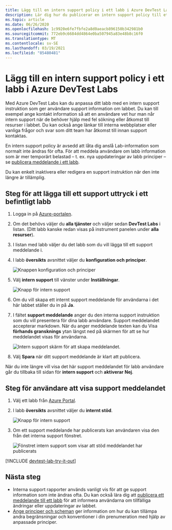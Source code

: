 ```yaml
---
title: Lägg till en intern support policy i ett labb i Azure DevTest Labs
description: Lär dig hur du publicerar en intern support policy till ett labb i Azure DevTest Labs
ms.topic: article
ms.date: 06/26/2020
ms.openlocfilehash: 1c9920e6fe7fbfe2a8d0aeacb896150b342981b0
ms.sourcegitcommit: 772eb9c6684dd4864e0ba507945a83e48b8c16f0
ms.translationtype: MT
ms.contentlocale: sv-SE
ms.lasthandoff: 03/19/2021
ms.locfileid: "85480481"
---
```

# <a name="add-an-internal-support-statement-to-a-lab-in-azure-devtest-labs"></a>Lägg till en intern support policy i ett labb i Azure DevTest Labs

Med Azure DevTest Labs kan du anpassa ditt labb med en intern support instruktion som ger användare support information om labbet. Du kan till exempel ange kontakt information så att en användare vet hur man når intern support när de behöver hjälp med fel sökning eller åtkomst till resurser i labbet. Du kan också ange länkar till interna webbplatser eller vanliga frågor och svar som ditt team har åtkomst till innan support kontaktas.

En intern support policy är avsedd att låta dig anslå Lab-information som normalt inte ändras för ofta. För att meddela användare om labb information som är mer temporärt belastad – t. ex. nya uppdateringar av labb principer – se [publicera meddelande i ett labb](devtest-lab-announcements.md).

Du kan enkelt inaktivera eller redigera en support instruktion när den inte längre är tillämplig.

## <a name="steps-to-add-a-support-statement-to-an-existing-lab"></a>Steg för att lägga till ett support uttryck i ett befintligt labb

1. Logga in på [Azure-portalen](https://go.microsoft.com/fwlink/p/?LinkID=525040).
1. Om det behövs väljer du **alla tjänster** och väljer sedan **DevTest Labs** i listan. (Ditt labb kanske redan visas på instrument panelen under **alla resurser**).
1. I listan med labb väljer du det labb som du vill lägga till ett support meddelande i.  
1. I labb **översikts** avsnittet väljer du **konfiguration och principer**.  

    ![Knappen konfiguration och principer](./media/devtest-lab-internal-support-message/devtestlab-config-and-policies.png)

1. Välj **intern support** till vänster under **Inställningar**.

    ![Knapp för intern support](./media/devtest-lab-internal-support-message/devtestlab-internal-support.png)

1. Om du vill skapa ett internt support meddelande för användarna i det här labbet ställer du in på **Ja**.

1. I fältet **support meddelande** anger du den interna support instruktion som du vill presentera för dina labb användare. Support meddelandet accepterar markdown. När du anger meddelande texten kan du Visa **förhands gransknings** ytan längst ned på skärmen för att se hur meddelandet visas för användarna.

    ![Intern support skärm för att skapa meddelandet.](./media/devtest-lab-internal-support-message/devtestlab-add-support-statement.png)


1. Välj **Spara** när ditt support meddelande är klart att publicera.

När du inte längre vill visa det här support meddelandet för labb användare går du tillbaka till sidan för **intern support** och **aktiverar** **Nej**.

## <a name="steps-for-users-to-view-the-support-message"></a>Steg för användare att visa support meddelandet

1. Välj ett labb från [Azure Portal](https://go.microsoft.com/fwlink/p/?LinkID=525040).

1. I labb **översikts** avsnittet väljer du **internt stöd**.  

    ![Knapp för intern support](./media/devtest-lab-internal-support-message/devtestlab-internal-support.png)


1. Om ett support meddelande har publicerats kan användaren visa den från det interna support fönstret.

    ![Fönstret intern support som visar att stöd meddelandet har publicerats](./media/devtest-lab-internal-support-message/devtestlab-view-suport-statement.png)

[!INCLUDE [devtest-lab-try-it-out](../../includes/devtest-lab-try-it-out.md)]

## <a name="next-steps"></a>Nästa steg
* Interna support rapporter används vanligt vis för att ge support information som inte ändras ofta. Du kan också lära dig att [publicera ett meddelande till ett labb](devtest-lab-announcements.md) för att informera användarna om tillfälliga ändringar eller uppdateringar av labbet.
* [Ange principer och scheman](devtest-lab-set-lab-policy.md) ger information om hur du kan tillämpa andra begränsningar och konventioner i din prenumeration med hjälp av anpassade principer.